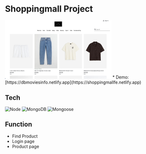 # Shoppingmall Project
<img width='70%' src="https://github.com/legowen/Portfolio/blob/main/img/shoppingmallfe.png?raw=true"/>
* Demo: [https://dbmoviesinfo.netlify.app](https://shoppingmallfe.netlify.app)

## Tech
![Node](https://img.shields.io/badge/-Nodejs-43853d?style=for-the-badge&logo=Node.js&logoColor=white)
![MongoDB](https://img.shields.io/badge/-MongoDB-7FFF00?style=for-the-badge&logo=MongoDB)
![Mongoose](https://img.shields.io/badge/-Mongoose-6B8E23?style=for-the-badge&logo=Mongoose)

## Function
* Find Product
* Login page
* Product page
